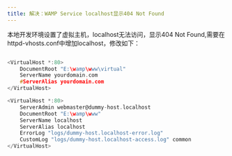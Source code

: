 ```yaml
---
title: 解决：WAMP Service localhost显示404 Not Found
---
```

本地开发环境设置了虚拟主机，localhost无法访问，显示404 Not Found,需要在httpd-vhosts.conf中增加localhost，修改如下：

```c

<VirtualHost *:80>
    DocumentRoot "E:\wamp\www\virtual"
    ServerName yourdomain.com
    #ServerAlias yourdomain.com
</VirtualHost>

<VirtualHost *:80>
    ServerAdmin webmaster@dummy-host.localhost
    DocumentRoot "E:\wamp\www"
    ServerName localhost
    ServerAlias localhost
    ErrorLog "logs/dummy-host.localhost-error.log"
    CustomLog "logs/dummy-host.localhost-access.log" common
</VirtualHost>

```
